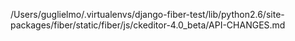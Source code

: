 /Users/guglielmo/.virtualenvs/django-fiber-test/lib/python2.6/site-packages/fiber/static/fiber/js/ckeditor-4.0_beta/API-CHANGES.md